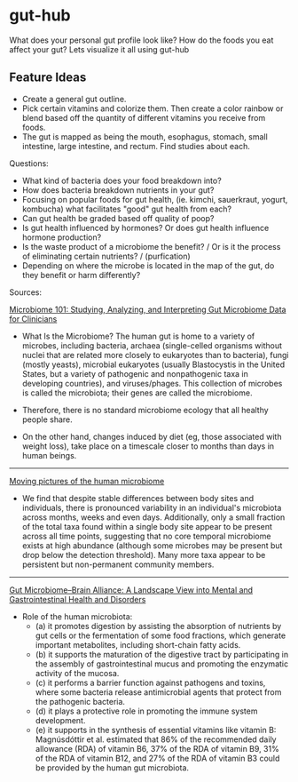 # gut-hub
What does your personal gut profile look like? How do the foods you eat affect your gut? Lets visualize it all using gut-hub

## Feature Ideas
- Create a general gut outline. 
- Pick certain vitamins and colorize them. Then create a color rainbow or blend based off the quantity of different vitamins you receive from foods.
- The gut is mapped as being the mouth, esophagus, stomach, small intestine, large intestine, and rectum. Find studies about each. 

Questions: 

* What kind of bacteria does your food breakdown into?
* How does bacteria breakdown nutrients in your gut?
* Focusing on popular foods for gut health, (ie. kimchi, sauerkraut, yogurt, kombucha) what facilitates "good" gut health from each?
* Can gut health be graded based off quality of poop?
* Is gut health influenced by hormones? Or does gut health influence hormone production?
* Is the waste product of a microbiome the benefit? / Or is it the process of eliminating certain nutrients? / (purfication)
* Depending on where the microbe is located in the map of the gut, do they benefit or harm differently?

Sources: 

[Microbiome 101: Studying, Analyzing, and Interpreting Gut Microbiome Data for Clinicians](https://www.ncbi.nlm.nih.gov/pmc/articles/PMC6391518/)

* What Is the Microbiome?
The human gut is home to a variety of microbes, including bacteria, archaea (single-celled organisms without nuclei that are related more closely to eukaryotes than to bacteria), fungi (mostly yeasts), microbial eukaryotes (usually Blastocystis in the United States, but a variety of pathogenic and nonpathogenic taxa in developing countries), and viruses/phages. This collection of microbes is called the microbiota; their genes are called the microbiome.

* Therefore, there is no standard microbiome ecology that all healthy people share. 

* On the other hand, changes induced by diet (eg, those associated with weight loss), take place on a timescale closer to months than days in human beings.

---

[Moving pictures of the human microbiome](https://www.ncbi.nlm.nih.gov/pmc/articles/PMC3271711/)

* We find that despite stable differences between body sites and individuals, there is pronounced variability in an individual's microbiota across months, weeks and even days. Additionally, only a small fraction of the total taxa found within a single body site appear to be present across all time points, suggesting that no core temporal microbiome exists at high abundance (although some microbes may be present but drop below the detection threshold). Many more taxa appear to be persistent but non-permanent community members.

---

[Gut Microbiome–Brain Alliance: A Landscape View into Mental and Gastrointestinal Health and Disorders](https://www.ncbi.nlm.nih.gov/pmc/articles/PMC10197139/#ref28)

* Role of the human microbiota:
  - (a) it promotes digestion by assisting the absorption of nutrients by gut cells or the fermentation of some food fractions, which generate important metabolites, including short-chain fatty acids.
  - (b) it supports the maturation of the digestive tract by participating in the assembly of gastrointestinal mucus and promoting the enzymatic activity of the mucosa.
  - (c) it performs a barrier function against pathogens and toxins, where some bacteria release antimicrobial agents that protect from the pathogenic bacteria.
  - (d) it plays a protective role in promoting the immune system development.
  - (e) it supports in the synthesis of essential vitamins like vitamin B: Magnúsdóttir et al. estimated that 86% of the recommended daily allowance (RDA) of vitamin B6, 37% of the RDA of vitamin B9, 31% of the RDA of vitamin B12, and 27% of the RDA of vitamin B3 could be provided by the human gut microbiota.


